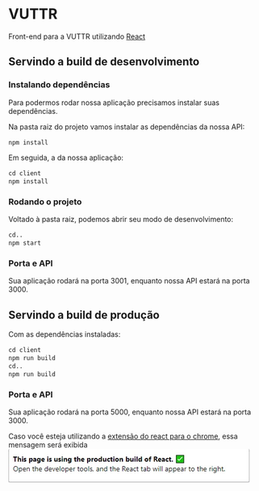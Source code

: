 # VUTTR

Front-end para a VUTTR utilizando [React](https://reactjs.org/)

## Servindo a build de desenvolvimento

### Instalando dependências
Para podermos rodar nossa aplicação precisamos instalar suas dependências.

Na pasta raiz do projeto vamos instalar as dependências da nossa API: 
```
npm install
```

Em seguida, a da nossa aplicação:
```
cd client
npm install
```

### Rodando o projeto
Voltado à pasta raiz, podemos abrir seu modo de desenvolvimento:
```
cd..
npm start
```

### Porta e API
Sua aplicação rodará na porta 3001, enquanto nossa API estará na porta 3000.


## Servindo a build de produção
Com as dependências instaladas:
```
cd client
npm run build
cd..
npm run build
```

### Porta e API
Sua aplicação rodará na porta 5000, enquanto nossa API estará na porta 3000.

Caso você esteja utilizando a [extensão do react para o chrome](https://chrome.google.com/webstore/detail/react-developer-tools/fmkadmapgofadopljbjfkapdkoienihi), essa mensagem será exibida
![React production build](react-build.jpg)
